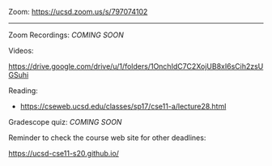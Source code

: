 Zoom: https://ucsd.zoom.us/s/797074102

---

Zoom Recordings: *COMING SOON*

Videos:

https://drive.google.com/drive/u/1/folders/1OnchIdC7C2XojUB8xI6sCih2zsUGSuhi

Reading:

- https://cseweb.ucsd.edu/classes/sp17/cse11-a/lecture28.html

Gradescope quiz: *COMING SOON*

Reminder to check the course web site for other deadlines:

https://ucsd-cse11-s20.github.io/

